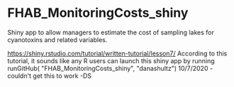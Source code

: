 # FHAB_MonitoringCosts_shiny
Shiny app to allow managers to estimate the cost of sampling lakes for cyanotoxins and related variables.

https://shiny.rstudio.com/tutorial/written-tutorial/lesson7/
According to this tutorial, it sounds like any R users can launch this shiny app by running
runGitHub( "FHAB_MonitoringCosts_shiny", "danashultz")
10/7/2020 - couldn't get this to work -DS
